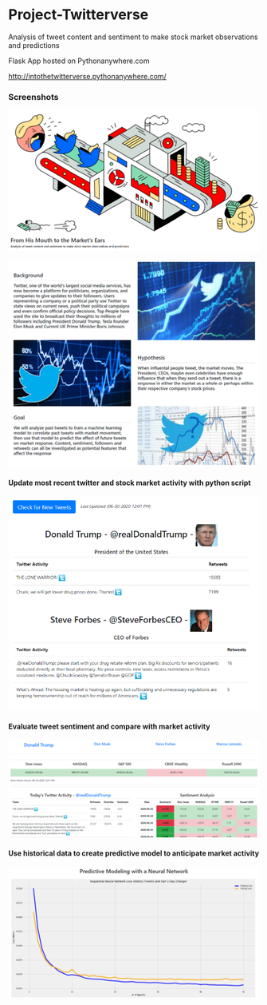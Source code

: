 # Project-Twitterverse

Analysis of tweet content and sentiment to make stock market observations and predictions

Flask App hosted on Pythonanywhere.com

http://intothetwitterverse.pythonanywhere.com/

### Screenshots

![HomePage](Screenshots/Home.png)

![Summary](Screenshots/Summary.png)

#### Update most recent twitter and stock market activity with python script

![Twitter](Screenshots/TwitterActivity.png)

#### Evaluate tweet sentiment and compare with market activity

![Market](Screenshots/MarketActivity.png)

#### Use historical data to create predictive model to anticipate market activity

![Prediction](Screenshots/PredictiveModeling.png)

